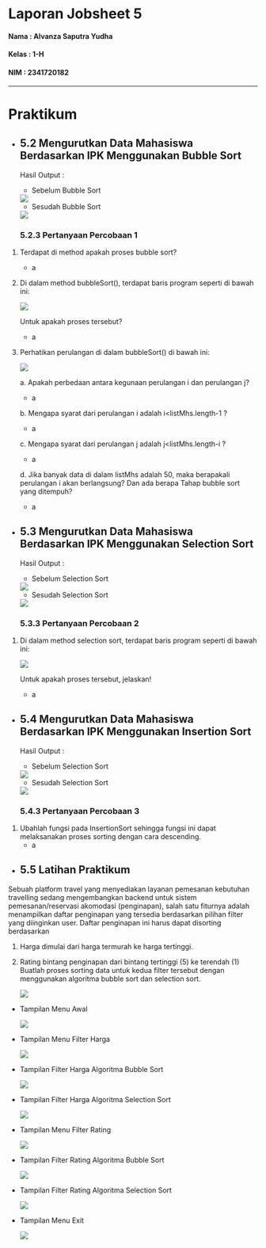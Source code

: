# Laporan Jobsheet 5
#### Nama : Alvanza Saputra Yudha
#### Kelas : 1-H
#### NIM : 2341720182

<hr>

# Praktikum 

* ## 5.2 Mengurutkan Data Mahasiswa Berdasarkan IPK Menggunakan Bubble Sort

    Hasil Output : 

    - Sebelum Bubble Sort

    <img src = "lampiran/out1.PNG">

    - Sesudah Bubble Sort

    <img src = "lampiran/out2.PNG">

    ### 5.2.3 Pertanyaan Percobaan 1
1. Terdapat di method apakah proses bubble sort?
    - a
2. Di dalam method bubbleSort(), terdapat baris program seperti di bawah ini:

    <img src = "lampiran/p12.PNG">

    Untuk apakah proses tersebut?

    - a
3. Perhatikan perulangan di dalam bubbleSort() di bawah ini:

    <img src = "lampiran/p13.PNG">

    a. Apakah perbedaan antara kegunaan perulangan i dan perulangan j? 
    - a

    b. Mengapa syarat dari perulangan i adalah i<listMhs.length-1 ?
    - a

    c. Mengapa syarat dari perulangan j adalah j<listMhs.length-i ?
    - a

    d. Jika banyak data di dalam listMhs adalah 50, maka berapakali perulangan i akan 
    berlangsung? Dan ada berapa Tahap bubble sort yang ditempuh?
    - a

* ## 5.3 Mengurutkan Data Mahasiswa Berdasarkan IPK Menggunakan Selection Sort

    Hasil Output : 

    - Sebelum Selection Sort

    <img src = "lampiran/out1.PNG">

    - Sesudah Selection Sort

    <img src = "lampiran/out3.PNG">

    ### 5.3.3 Pertanyaan Percobaan 2
1. Di dalam method selection sort, terdapat baris program seperti di bawah ini:

    <img src = "lampiran/p21.PNG">

    Untuk apakah proses tersebut, jelaskan!

    - a

* ## 5.4 Mengurutkan Data Mahasiswa Berdasarkan IPK Menggunakan Insertion Sort

    Hasil Output : 

    - Sebelum Selection Sort

    <img src = "lampiran/out1.PNG">

    - Sesudah Selection Sort

    <img src = "lampiran/out4.PNG">

    ### 5.4.3 Pertanyaan Percobaan 3
1. Ubahlah fungsi pada InsertionSort sehingga fungsi ini dapat melaksanakan proses sorting dengan cara descending.
    - a

* ## 5.5 Latihan Praktikum
Sebuah platform travel yang menyediakan layanan pemesanan kebutuhan travelling sedang 
mengembangkan backend untuk sistem pemesanan/reservasi akomodasi (penginapan), salah 
satu fiturnya adalah menampilkan daftar penginapan yang tersedia berdasarkan pilihan filter 
yang diinginkan user. Daftar penginapan ini harus dapat disorting berdasarkan 
1. Harga dimulai dari harga termurah ke harga tertinggi. 
2. Rating bintang penginapan dari bintang tertinggi (5) ke terendah (1) 
Buatlah proses sorting data untuk kedua filter tersebut dengan menggunakan algoritma 
bubble sort dan selection sort.

    <img src = "lampiran/pLat.PNG">

- Tampilan Menu Awal

    <img src = "lampiran/outlat1.PNG">

- Tampilan Menu Filter Harga

    <img src = "lampiran/outlat2.PNG">

- Tampilan Filter Harga Algoritma Bubble Sort

    <img src = "lampiran/outlat3.PNG">

- Tampilan Filter Harga Algoritma Selection Sort

    <img src = "lampiran/outlat4.PNG">

- Tampilan Menu Filter Rating

    <img src = "lampiran/outlat5.PNG">

- Tampilan Filter Rating Algoritma Bubble Sort

    <img src = "lampiran/outlat6.PNG">

- Tampilan Filter Rating Algoritma Selection Sort

    <img src = "lampiran/outlat7.PNG">

- Tampilan Menu Exit

    <img src = "lampiran/outlat8.PNG">